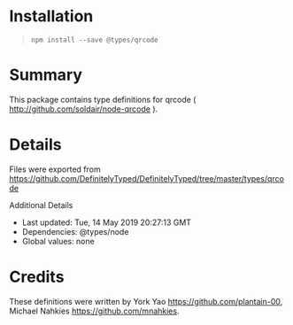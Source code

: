 # Installation
> `npm install --save @types/qrcode`

# Summary
This package contains type definitions for qrcode ( http://github.com/soldair/node-qrcode ).

# Details
Files were exported from https://github.com/DefinitelyTyped/DefinitelyTyped/tree/master/types/qrcode

Additional Details
 * Last updated: Tue, 14 May 2019 20:27:13 GMT
 * Dependencies: @types/node
 * Global values: none

# Credits
These definitions were written by York Yao <https://github.com/plantain-00>, Michael Nahkies <https://github.com/mnahkies>.
